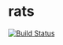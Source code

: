 # rats

[![Build Status](https://travis-ci.com/chooblarin/rats.svg?branch=master)](https://travis-ci.com/chooblarin/rats)
